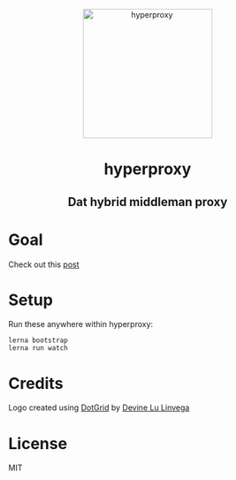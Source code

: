 <p align="center">
  <a href="https://github.com/goonism/dat-hyperproxy/">
    <img alt="hyperproxy" src="https://github.com/goonism/dat-hyperproxy/blob/master/icon.png" width="234">
  </a>
</p>

<h1 align="center">
    hyperproxy
</h1>

<h2 align="center">
    Dat hybrid middleman proxy
</h2>

# Goal

Check out this [post](https://louisgv.me/2018/blog/dat-hyperproxy-concept/)

# Setup

Run these anywhere within hyperproxy:

```
lerna bootstrap
lerna run watch
```

# Credits

Logo created using [DotGrid](https://github.com/hundredrabbits/Dotgrid) by [Devine Lu Linvega](https://twitter.com/neauoire)

# License

MIT
